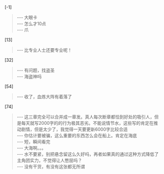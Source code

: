 
[-1] 
>--- 大眼卡<br>
>--- 怎么才10点<br>
>--- 爪<br>

[13] 
>--- 比专业人士还要专业呢！<br>

[32] 
>--- 有问题，找盗圣<br>
>--- 海盗神吗<br>

[54] 
>--- 收了，血炼大阵有着落了<br>

[74] 
>--- 这三章完全可以合并成一章发。真人每次断章都恰到好处的吸引人，但是每天就写2000字的的行为极其恶劣。不能说情节水，这些写的肯定在推动剧情，但是太少了，我觉得一天要更新6000字比较合适<br>
>--- 你估计要被骗，这么重要的东西怎么会在船上。肯定在海底<br>
>--- 短，瞬间看完<br>
>--- 大海啊。。。<br>
>--- 水不要紧，别把悬念留这么久好吗，再者如果真的通过这种方式降低了主角团实力，不觉得让人憋屈吗？<br>
>--- 没有干货，有没有这张都无所谓<br>
